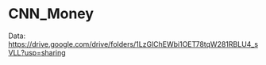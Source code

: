 # CNN_Money

Data: https://drive.google.com/drive/folders/1LzGlChEWbi1OET78tqW281RBLU4_sVLL?usp=sharing 
